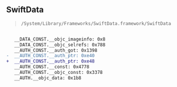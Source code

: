 ## SwiftData

> `/System/Library/Frameworks/SwiftData.framework/SwiftData`

```diff

   __DATA_CONST.__objc_imageinfo: 0x8
   __DATA_CONST.__objc_selrefs: 0x788
   __AUTH_CONST.__auth_got: 0x1398
-  __AUTH_CONST.__auth_ptr: 0xe40
+  __AUTH_CONST.__auth_ptr: 0xe48
   __AUTH_CONST.__const: 0x4778
   __AUTH_CONST.__objc_const: 0x3378
   __AUTH.__objc_data: 0x1b8

```
